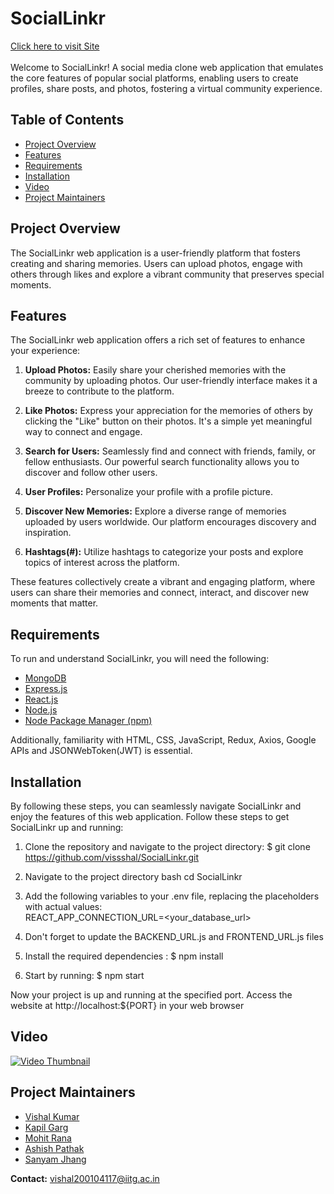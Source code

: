 # SocialLinkr 

[Click here to visit Site](https://sociallinkr.netlify.app/)  <br><br>
Welcome to SocialLinkr! A social media clone web application that emulates the core features of popular social platforms, enabling users to create profiles, share posts, and photos, fostering a virtual community experience.

## Table of Contents

- [Project Overview](#project-overview)
- [Features](#features)
- [Requirements](#requirements)
- [Installation](#installation)
- [Video](#video)
- [Project Maintainers](#project-maintainers)

## Project Overview

The SocialLinkr web application is a user-friendly platform that fosters creating and sharing memories. Users can upload photos, engage with others through likes and explore a vibrant community that preserves special moments.

## Features

The SocialLinkr web application offers a rich set of features to enhance your experience:

1. **Upload Photos:** Easily share your cherished memories with the community by uploading photos. Our user-friendly interface makes it a breeze to contribute to the platform.

2. **Like Photos:** Express your appreciation for the memories of others by clicking the "Like" button on their photos. It's a simple yet meaningful way to connect and engage.

3. **Search for Users:** Seamlessly find and connect with friends, family, or fellow enthusiasts. Our powerful search functionality allows you to discover and follow other users.

4. **User Profiles:** Personalize your profile with a profile picture.

5. **Discover New Memories:** Explore a diverse range of memories uploaded by users worldwide. Our platform encourages discovery and inspiration.

6. **Hashtags(#):** Utilize hashtags to categorize your posts and explore topics of interest across the platform.

These features collectively create a vibrant and engaging platform, where users can share their memories and connect, interact, and discover new moments that matter.

## Requirements

To run and understand SocialLinkr, you will need the following:

- [MongoDB](https://www.mongodb.com/)
- [Express.js](https://expressjs.com/)
- [React.js](https://reactjs.org/)
- [Node.js](https://nodejs.org/)
- [Node Package Manager (npm)](https://www.npmjs.com/)

Additionally, familiarity with HTML, CSS, JavaScript, Redux, Axios, Google APIs and JSONWebToken(JWT) is essential.

## Installation

By following these steps, you can seamlessly navigate SocialLinkr and enjoy the features of this web application.
Follow these steps to get SocialLinkr up and running:

1. Clone the repository and navigate to the project directory:
   $ git clone https://github.com/vissshal/SocialLinkr.git

2. Navigate to the project directory
bash
cd SocialLinkr

3. Add the following variables to your .env file, replacing the placeholders with actual values: <br>
REACT_APP_CONNECTION_URL=<your_database_url>

4. Don't forget to update the BACKEND_URL.js and FRONTEND_URL.js files

5. Install the required dependencies :
   $ npm install
6. Start by running: 
   $ npm start
   
Now your project is up and running at the specified port.
Access the website at http://localhost:${PORT} in your web browser

## Video

[![Video Thumbnail](https://res.cloudinary.com/dtbxom7ro/image/upload/v1693202017/SocialLinkr_Thumbnail_nycfbc.png)](https://drive.google.com/file/d/14GPLIeEq_1ElFjhf90RFyreyuWsKQ5rW/view?usp=sharing)

## Project Maintainers

- [Vishal Kumar](https://github.com/vissshal)
- [Kapil Garg](https://github.com/kplgarg)
- [Mohit Rana](https://github.com/mohitrana0311)
- [Ashish Pathak](https://github.com/ashish10001111)
- [Sanyam Jhang](https://github.com/jhangsanyam)

**Contact:** vishal200104117@iitg.ac.in
